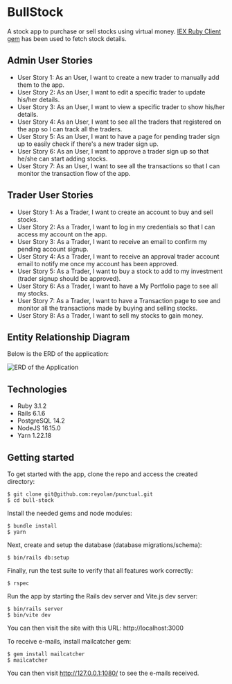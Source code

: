 # BullStock

A stock app to purchase or sell stocks using virtual money. [IEX Ruby Client gem](https://github.com/dblock/iex-ruby-client) has been used to fetch stock details.

## Admin User Stories

- User Story 1: As an User, I want to create a new trader to manually add them to the app.
- User Story 2: As an User, I want to edit a specific trader to update his/her details.
- User Story 3: As an User, I want to view a specific trader to show his/her details.
- User Story 4: As an User, I want to see all the traders that registered on the app so I can track all the traders.
- User Story 5: As an User, I want to have a page for pending trader sign up to easily check if there's a new trader sign up.
- User Story 6: As an User, I want to approve a trader sign up so that he/she can start adding stocks.
- User Story 7: As an User, I want to see all the transactions so that I can monitor the transaction flow of the app.

## Trader User Stories

- User Story 1: As a Trader, I want to create an account to buy and sell stocks.
- User Story 2: As a Trader, I want to log in my credentials so that I can access my account on the app.
- User Story 3: As a Trader, I want to receive an email to confirm my pending account signup.
- User Story 4: As a Trader, I want to receive an approval trader account email to notify me once my account has been approved.
- User Story 5: As a Trader, I want to buy a stock to add to my investment (trader signup should be approved).
- User Story 6: As a Trader, I want to have a My Portfolio page to see all my stocks.
- User Story 7: As a Trader, I want to have a Transaction page to see and monitor all the transactions made by buying and selling stocks.
- User Story 8: As a Trader, I want to sell my stocks to gain money.

## Entity Relationship Diagram

Below is the ERD of the application:

![ERD of the Application](https://drive.google.com/uc?export=view&id=1Ra0peW1qrMXcw9mnObFneHGBocm6h3ki)

## Technologies

- Ruby 3.1.2
- Rails 6.1.6
- PostgreSQL 14.2
- NodeJS 16.15.0
- Yarn 1.22.18

## Getting started

To get started with the app, clone the repo and access the created directory:

```
$ git clone git@github.com:reyolan/punctual.git
$ cd bull-stock
```

Install the needed gems and node modules:

```
$ bundle install
$ yarn
```

Next, create and setup the database (database migrations/schema):

```
$ bin/rails db:setup
```

Finally, run the test suite to verify that all features work correctly:

```
$ rspec
```

Run the app by starting the Rails dev server and Vite.js dev server:

```
$ bin/rails server
$ bin/vite dev
```

You can then visit the site with this URL: http://localhost:3000

To receive e-mails, install mailcatcher gem:

```
$ gem install mailcatcher
$ mailcatcher
```

You can then visit http://127.0.0.1:1080/ to see the e-mails received.
